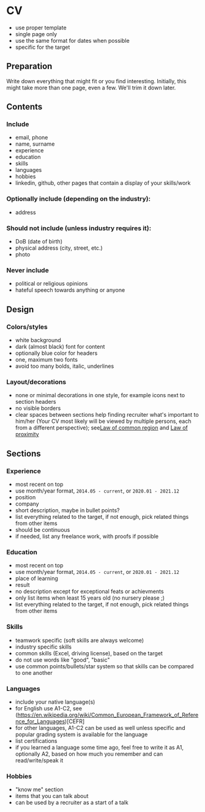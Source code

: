 # CV
- use proper template
- single page only
- use the same format for dates when possible
- specific for the target

## Preparation
Write down everything that might fit or you find interesting. Initially, this might take more than one page, even a few. We'll trim it down later.

## Contents
### Include
- email, phone
- name, surname
- experience
- education
- skills
- languages
- hobbies
- linkedin, github, other pages that contain a display of your skills/work

### Optionally include (depending on the industry):
- address

### Should not include (unless industry requires it):
- DoB (date of birth)
- physical address (city, street, etc.)
- photo

### Never include
- political or religious opinions
- hateful speech towards anything or anyone

## Design
### Colors/styles
- white background
- dark (almost black) font for content
- optionally blue color for headers
- one, maximum two fonts
- avoid too many bolds, italic, underlines

### Layout/decorations
- none or minimal decorations in one style, for example icons next to section headers
- no visible borders
- clear spaces between sections help finding recruiter what's important to him/her (Your CV most likely will be viewed by multiple persons, each from a different perspective); see[Law of common region](https://lawsofux.com/law-of-common-region/) and [Law of proximity](https://lawsofux.com/law-of-proximity)

## Sections
### Experience
- most recent on top
- use month/year format, `2014.05 - current`, or `2020.01 - 2021.12`
- position
- company
- short description, maybe in bullet points?
- list everything related to the target, if not enough, pick related things from other items
- should be continuous
- if needed, list any freelance work, with proofs if possible

### Education
- most recent on top
- use month/year format, `2014.05 - current`, or `2020.01 - 2021.12`
- place of learning
- result
- no description except for exceptional feats or achievments
- only list items when least 15 years old (no nursery please ;)
- list everything related to the target, if not enough, pick related things from other items

### Skills
- teamwork specific (soft skills are always welcome)
- industry specific skills
- common skills (Excel, driving license), based on the target
- do not use words like "good", "basic"
- use common points/bullets/star system so that skills can be compared to one another

### Languages
- include your native language(s)
- for English use A1-C2, see (https://en.wikipedia.org/wiki/Common_European_Framework_of_Reference_for_Languages)[CEFR]
- for other languages, A1-C2 can be used as well unless specific and popular grading system is available for the language
- list certifications
- if you learned a language some time ago, feel free to write it as A1, optionally A2, based on how much you remember and can read/write/speak it

### Hobbies
- "know me" section
- items that you can talk about
- can be used by a recruiter as a start of a talk
